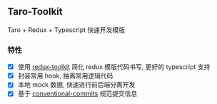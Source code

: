 ## Taro-Toolkit

Taro + Redux + Typescript 快速开发模版

### 特性

- [x] 使用 [redux-toolkit](https://github.com/reduxjs/redux-toolkit) 简化 redux 模版代码书写, 更好的 typescript 支持
- [x] 封装常用 hook, 抽离常用逻辑代码
- [x] 本地 mock 数据, 快速进行前后端分离开发
- [x] 基于 [conventional-commits](https://conventionalcommits.org) 规范提交信息
